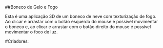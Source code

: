 ##Boneco de Gelo e Fogo

Esta é uma aplicação 3D de um boneco de neve com texturização de fogo. Ao clicar e arrastar com o botão esquerdo do mouse é possível movimentar o boneco e, ao clicar e arrastar com o botão direito do mouse é possível movimentar o foco de luz.

#Criadores:


